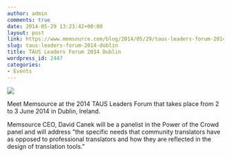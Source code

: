 ```yaml
---
author: admin
comments: true
date: 2014-05-29 13:23:42+00:00
layout: post
link: https://www.memsource.com/blog/2014/05/29/taus-leaders-forum-2014-dublin/
slug: taus-leaders-forum-2014-dublin
title: TAUS Leaders Forum 2014 Dublin
wordpress_id: 2447
categories:
- Events
---
```


![](/wp-content/uploads/2012/10/taus-user-conference.png)

Meet Memsource at the 2014 TAUS Leaders Forum that takes place from 2 to 3 June 2014 in Dublin, Ireland.<!-- more -->

Memsource CEO, David Canek will be a panelist in the Power of the Crowd panel and will address "the specific needs that community translators have as opposed to professional translators and how they are reflected in the design of translation tools."
